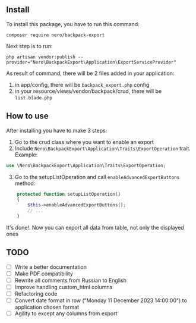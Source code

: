 ## Install

To install this package, you have to run this command:

```
composer require nero/backpack-export
```

Next step is to run:

```
php artisan vendor:publish --provider="Nero\BackpackExport\Application\ExportServiceProvider"
```

As result of command, there will be 2 files added in your application:

1. in app/config, there will be `backpack_export.php` config
2. in your resource/views/vendor/backpack/crud, there will be `list.blade.php`

## How to use

After installing you have to make 3 steps:

1. Go to the crud class where you want to enable an export
2. Include `Nero\BackpackExport\Application\Traits\ExportOperation` trait. Example:

```php
use \Nero\BackpackExport\Application\Traits\ExportOperation;
```

3. Go to the setupListOperation and call `enableAdvancedExportButtons` method:

```php
    protected function setupListOperation()
    {
        $this->enableAdvancedExportButtons();
        // ...
    }
```

It's done!. Now you can export all data from table, not only the displayed ones


## TODO

- [ ] Write a better documentation
- [ ] Make PDF compatibility
- [ ] Rewrite all comments from Russian to English
- [ ] Improve handling custom_html columns
- [ ] Refactoring code
- [ ] Convert date format in row ("Monday 11 December 2023 14:00:00") to application chosen format
- [ ] Agility to except any columns from export
